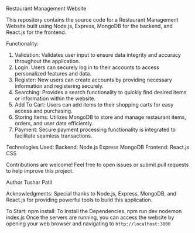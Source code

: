 Restaurant Management Website

This repository contains the source code for a Restaurant Management Website built using Node.js, Express, MongoDB for the backend, and React.js for the frontend.

Functionality:
1) Validation: Validates user input to ensure data integrity and accuracy throughout the application.
2) Login: Users can securely log in to their accounts to access personalized features and data.
3) Register: New users can create accounts by providing necessary information and registering securely.
4) Searching: Provides a search functionality to quickly find desired items or information within the website.
5) Add To Cart: Users can add items to their shopping carts for easy access and purchasing.
6) Storing Items: Utilizes MongoDB to store and manage restaurant items, orders, and user data efficiently.
7) Payment: Secure payment processing functionality is integrated to facilitate seamless transactions.

Technologies Used:
  Backend:
    Node.js
    Express
    MongoDB
  Frontend:
    React.js
    CSS

Contributions are welcome! Feel free to open issues or submit pull requests to help improve this project.

Author
  Tushar Patil

Acknowledgments:
Special thanks to Node.js, Express, MongoDB, and React.js for providing powerful tools to build this application.

To Start:
  npm install:  To Install the Dependencies.
  npm run dev
  nodemon index.js
  Once the servers are running, you can access the website by opening your web browser and navigating to `http://localhost:3000`
